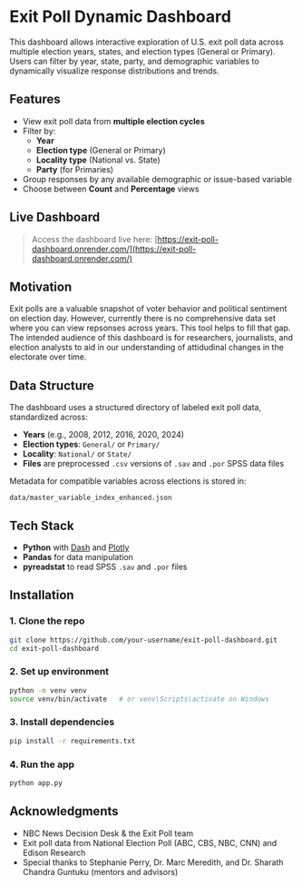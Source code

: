 # Exit Poll Dynamic Dashboard

This dashboard allows interactive exploration of U.S. exit poll data across multiple election years, states, and election types (General or Primary). Users can filter by year, state, party, and demographic variables to dynamically visualize response distributions and trends.

## Features

- View exit poll data from **multiple election cycles**
- Filter by:
  - **Year**
  - **Election type** (General or Primary)
  - **Locality type** (National vs. State)
  - **Party** (for Primaries)
- Group responses by any available demographic or issue-based variable
- Choose between **Count** and **Percentage** views

## Live Dashboard

> Access the dashboard live here: [https://exit-poll-dashboard.onrender.com/](https://exit-poll-dashboard.onrender.com/)

## Motivation

Exit polls are a valuable snapshot of voter behavior and political sentiment on election day. However, currently there is no comprehensive data set where you can view repsonses across years. This tool helps to fill that gap. The intended audience of this dashboard is for researchers, journalists, and election analysts to aid in our understanding of attidudinal changes in the electorate over time.

## Data Structure

The dashboard uses a structured directory of labeled exit poll data, standardized across:

- **Years** (e.g., 2008, 2012, 2016, 2020, 2024)
- **Election types**: `General/` or `Primary/`
- **Locality**: `National/` or `State/`
- **Files** are preprocessed `.csv` versions of `.sav` and `.por` SPSS data files

Metadata for compatible variables across elections is stored in:
```
data/master_variable_index_enhanced.json
```

## Tech Stack

- **Python** with [Dash](https://dash.plotly.com/) and [Plotly](https://plotly.com/)
- **Pandas** for data manipulation
- **pyreadstat** to read SPSS `.sav` and `.por` files

## Installation

### 1. Clone the repo
```bash
git clone https://github.com/your-username/exit-poll-dashboard.git
cd exit-poll-dashboard
```

### 2. Set up environment
```bash
python -m venv venv
source venv/bin/activate   # or venv\Scripts\activate on Windows
```

### 3. Install dependencies
```bash
pip install -r requirements.txt
```

### 4. Run the app
```bash
python app.py
```


## Acknowledgments

- NBC News Decision Desk & the Exit Poll team
- Exit poll data from National Election Poll (ABC, CBS, NBC, CNN) and Edison Research
- Special thanks to Stephanie Perry, Dr. Marc Meredith, and Dr. Sharath Chandra Guntuku (mentors and advisors)

